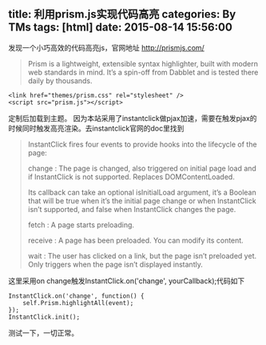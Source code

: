 title: 利用prism.js实现代码高亮
categories: By TMs
tags: [html]
date: 2015-08-14 15:56:00
---

发现一个小巧高效的代码高亮js，官网地址
http://prismjs.com/

> Prism is a lightweight, extensible syntax highlighter, built with
> modern web standards in mind. It’s a spin-off from Dabblet and is
> tested there daily by thousands.

    <link href="themes/prism.css" rel="stylesheet" />
    <script src="prism.js"></script>
定制后加载到主题。
因为本站采用了instantclick做pjax加速，需要在触发pjax的时候同时触发高亮渲染。去instantclick官网的doc里找到

> InstantClick fires four events to provide hooks into the lifecycle of
> the page:
> 
> change : The page is changed, also triggered on initial page load and
> if InstantClick is not supported. Replaces DOMContentLoaded.
> 
> Its callback can take an optional isInitialLoad argument, it’s a
> Boolean that will be true when it’s the initial page change or when
> InstantClick isn’t supported, and false when InstantClick changes the
> page.
> 
> fetch : A page starts preloading.
> 
> receive : A page has been preloaded. You can modify its content.
> 
> wait : The user has clicked on a link, but the page isn’t preloaded
> yet. Only triggers when the page isn’t displayed instantly.

这里采用on change触发InstantClick.on('change', yourCallback);代码如下

    InstantClick.on('change', function() {
        self.Prism.highlightAll(event);
    });
    InstantClick.init();

测试一下，一切正常。
